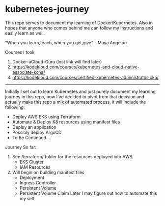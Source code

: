 # kubernetes-journey

This repo serves to document my learning of Docker/Kubernetes.
Also in hopes that anyone who comes behind me can follow my instructions and easily learn as well.

"When you learn,teach, when you get,give" - Maya Angelou

Courses I took
1. Docker-aCloud-Guru (lost link will find later)
2. https://kodekloud.com/courses/kubernetes-and-cloud-native-associate-kcna/
3. https://kodekloud.com/courses/certified-kubernetes-administrator-cka/
_____________________________________________________________________________________________

Initially I set out to learn Kubernetes and just purely document my learning journey in this repo, now I've decided to pivot from that decision and actually make this repo a mix of automated process, it will include the following:
   - Deploy AWS EKS using Terraform 
   - Automate & Deploy K8 resources using manifest files
   - Deploy an application
   - Possibly deploy ArgoCD
   - To Be Continued....

Journey So far:
 1. See /terraform/ folder for the resources deployed into AWS:
    - EKS Cluster
    - IAM Resources
 2. Will begin on building manifest files
    - Deployment 
    - Ingress Controller
    - Persistent Volume 
    - Persistent Volume Claim 
    Later I may figure out how to automate this my self
